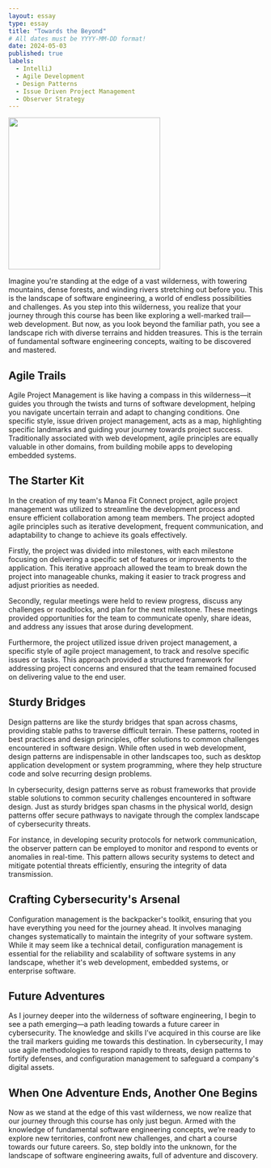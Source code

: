 ```yaml
---
layout: essay
type: essay
title: "Towards the Beyond"
# All dates must be YYYY-MM-DD format!
date: 2024-05-03
published: true
labels:
  - IntelliJ
  - Agile Development
  - Design Patterns
  - Issue Driven Project Management
  - Observer Strategy
---
```

<div class="text-center p-4">
  <img width="300px" src="../img/travel.png" class="img-thumbnail" >
</div>


Imagine you're standing at the edge of a vast wilderness, with towering mountains, dense forests, and winding rivers stretching out before you. This is the landscape of software engineering, a world of endless possibilities and challenges. As you step into this wilderness, you realize that your journey through this course has been like exploring a well-marked trail—web development. But now, as you look beyond the familiar path, you see a landscape rich with diverse terrains and hidden treasures. This is the terrain of fundamental software engineering concepts, waiting to be discovered and mastered.

## Agile Trails

Agile Project Management is like having a compass in this wilderness—it guides you through the twists and turns of software development, helping you navigate uncertain terrain and adapt to changing conditions. One specific style, issue driven project management, acts as a map, highlighting specific landmarks and guiding your journey towards project success. Traditionally associated with web development, agile principles are equally valuable in other domains, from building mobile apps to developing embedded systems.

## The Starter Kit

In the creation of my team's Manoa Fit Connect project, agile project management was utilized to streamline the development process and ensure efficient collaboration among team members. The project adopted agile principles such as iterative development, frequent communication, and adaptability to change to achieve its goals effectively.

Firstly, the project was divided into milestones, with each milestone focusing on delivering a specific set of features or improvements to the application. This iterative approach allowed the team to break down the project into manageable chunks, making it easier to track progress and adjust priorities as needed.

Secondly, regular meetings were held to review progress, discuss any challenges or roadblocks, and plan for the next milestone. These meetings provided opportunities for the team to communicate openly, share ideas, and address any issues that arose during development.

Furthermore, the project utilized issue driven project management, a specific style of agile project management, to track and resolve specific issues or tasks. This approach provided a structured framework for addressing project concerns and ensured that the team remained focused on delivering value to the end user.

## Sturdy Bridges

Design patterns are like the sturdy bridges that span across chasms, providing stable paths to traverse difficult terrain. These patterns, rooted in best practices and design principles, offer solutions to common challenges encountered in software design. While often used in web development, design patterns are indispensable in other landscapes too, such as desktop application development or system programming, where they help structure code and solve recurring design problems.

In cybersecurity, design patterns serve as robust frameworks that provide stable solutions to common security challenges encountered in software design. Just as sturdy bridges span chasms in the physical world, design patterns offer secure pathways to navigate through the complex landscape of cybersecurity threats.

For instance, in developing security protocols for network communication, the observer pattern can be employed to monitor and respond to events or anomalies in real-time. This pattern allows security systems to detect and mitigate potential threats efficiently, ensuring the integrity of data transmission.

## Crafting Cybersecurity's Arsenal

Configuration management is the backpacker's toolkit, ensuring that you have everything you need for the journey ahead. It involves managing changes systematically to maintain the integrity of your software system. While it may seem like a technical detail, configuration management is essential for the reliability and scalability of software systems in any landscape, whether it's web development, embedded systems, or enterprise software.

## Future Adventures

As I journey deeper into the wilderness of software engineering, I begin to see a path emerging—a path leading towards a future career in cybersecurity. The knowledge and skills I’ve acquired in this course are like the trail markers guiding me towards this destination. In cybersecurity, I may use agile methodologies to respond rapidly to threats, design patterns to fortify defenses, and configuration management to safeguard a company's digital assets.

## When One Adventure Ends, Another One Begins

Now as we stand at the edge of this vast wilderness, we now realize that our journey through this course has only just begun. Armed with the knowledge of fundamental software engineering concepts, we’re ready to explore new territories, confront new challenges, and chart a course towards our future careers. So, step boldly into the unknown, for the landscape of software engineering awaits, full of adventure and discovery.
